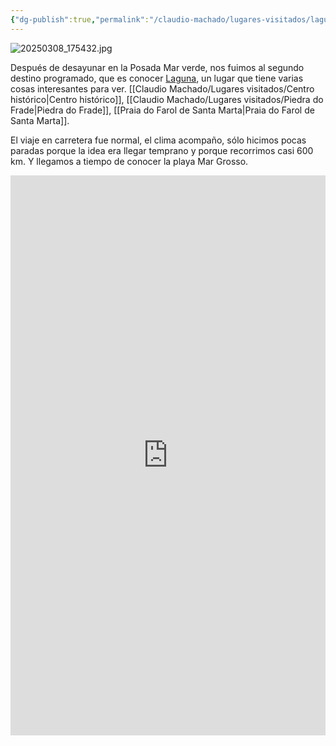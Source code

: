 ```yaml
---
{"dg-publish":true,"permalink":"/claudio-machado/lugares-visitados/laguna/"}
---
```


![20250308_175432.jpg](/img/user/Personal/Im%C3%A1genes/20250308_175432.jpg)

Después de desayunar en la Posada Mar verde, nos fuimos al segundo destino programado, que es conocer [Laguna](https://maps.app.goo.gl/C2APaqcfC6GA3S6q8), un lugar que tiene varias cosas interesantes para ver. [[Claudio Machado/Lugares visitados/Centro histórico\|Centro histórico]], [[Claudio Machado/Lugares visitados/Piedra do Frade\|Piedra do Frade]], [[Praia do Farol de Santa Marta\|Praia do Farol de Santa Marta]]. 

El viaje en carretera fue normal, el clima acompaño, sólo hicimos pocas paradas porque la idea era llegar temprano y porque recorrimos casi 600 km. Y llegamos a tiempo de conocer la playa Mar Grosso.

<div style="position: relative; width: 100%; padding-bottom: 177.78%; height: 0; overflow: hidden;">
  <iframe 
    style="position: absolute; top: 0; left: 0; width: 100%; height: 100%;" 
    src="https://www.youtube.com/embed/QyEq_bJwcMs" 
    frameborder="0" allowfullscreen>
  </iframe>
</div>